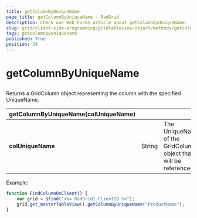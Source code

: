 ```yaml
---
title: getColumnByUniqueName
page_title: getColumnByUniqueName - RadGrid
description: Check our Web Forms article about getColumnByUniqueName.
slug: grid/client-side-programming/gridtableview-object/methods/getcolumnbyuniquename
tags: getcolumnbyuniquename
published: True
position: 24
---
```


# getColumnByUniqueName



## 

Returns a GridColumn object representing the column with the specified UniqueName.


|  **getColumnByUniqueName(colUniqueName)**  |  |  |
| ------ | ------ | ------ |
| **colUniqueName** |String|The UniqueName of the GridColumn object that will be referenced.|

Example:

````JavaScript
function FindColumnOnClient() {
    var grid = $find("<%= RadGrid1.ClientID %>");
    grid.get_masterTableView().getColumnByUniqueName("ProductName");
} 
````


